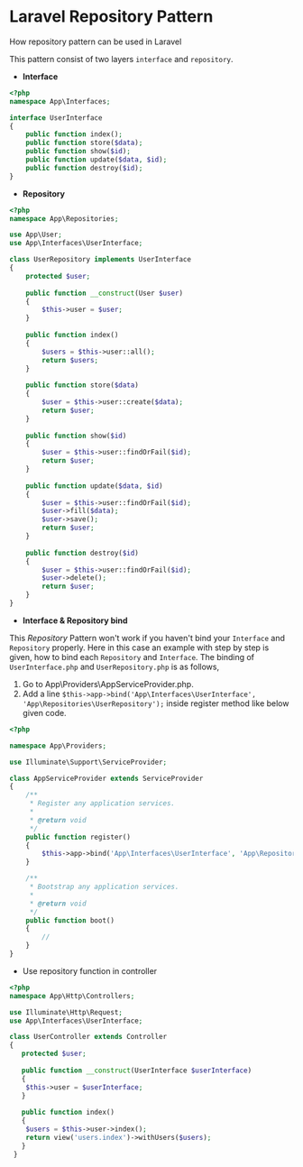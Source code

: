 # Laravel Repository Pattern

How repository pattern can be used in Laravel

This pattern consist of two layers `interface` and `repository`.

* __Interface__

```php
<?php
namespace App\Interfaces;

interface UserInterface
{
    public function index();
    public function store($data);
    public function show($id);
    public function update($data, $id);
    public function destroy($id);
}
```

* __Repository__

```php
<?php
namespace App\Repositories;

use App\User;
use App\Interfaces\UserInterface;

class UserRepository implements UserInterface
{
    protected $user;
    
    public function __construct(User $user)
    {
        $this->user = $user;
    }
    
    public function index()
    {
        $users = $this->user::all();
        return $users;
    }
    
    public function store($data)
    {
        $user = $this->user::create($data);
        return $user;
    }
    
    public function show($id)
    {
        $user = $this->user::findOrFail($id);
        return $user;
    }
    
    public function update($data, $id)
    {
        $user = $this->user::findOrFail($id);
        $user->fill($data);
        $user->save();
        return $user;
    }
    
    public function destroy($id)
    {
        $user = $this->user::findOrFail($id);
        $user->delete();
        return $user;
    }
}
```

* __Interface & Repository bind__

This _Repository_ Pattern won't work if you haven't bind your `Interface` and `Repository` properly. Here in this case an example with step by step is given, how to bind each `Repository` and `Interface`. The binding of `UserInterface.php` and `UserRepository.php` is as follows,

1. Go to App\Providers\AppServiceProvider.php.
2. Add a line `$this->app->bind('App\Interfaces\UserInterface', 'App\Repositories\UserRepository');` inside register method like below given code.

```php
<?php

namespace App\Providers;

use Illuminate\Support\ServiceProvider;

class AppServiceProvider extends ServiceProvider
{
    /**
     * Register any application services.
     *
     * @return void
     */
    public function register()
    {
        $this->app->bind('App\Interfaces\UserInterface', 'App\Repositories\UserRepository');
    }

    /**
     * Bootstrap any application services.
     *
     * @return void
     */
    public function boot()
    {
        //
    }
}
```

* Use repository function in controller

```php
<?php
namespace App\Http\Controllers;

use Illuminate\Http\Request;
use App\Interfaces\UserInterface;

class UserController extends Controller
{
   protected $user;
  
   public function __construct(UserInterface $userInterface)
   {
    $this->user = $userInterface;
   }
  
   public function index()
   {
    $users = $this->user->index();
    return view('users.index')->withUsers($users);
   }
 }
  ```
